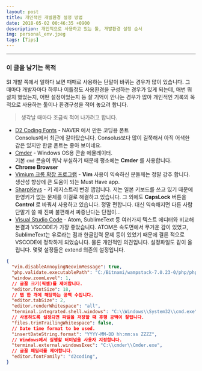 ```yaml
---
layout: post
title: 개인적인 개발환경 설정 방법
date: 2018-05-02 00:46:35 +0900
description: 개인적으로 사용하고 있는 툴, 개발환경 설정 순서
img: personal_env.jpeg
tags: [Tips]
---
```

-------------------------------------
### 이 글을 남기는 목적
SI 개발 쪽에서 일하다 보면 때때로 사용하는 단말이 바뀌는 경우가 많이 있습니다. 그 때마다 개발자마다 하루나 이틀정도 사용환경을 구성하는 경우가 있게 되는데, 매번 뭐 설치 했었는지, 어떤 설정이었는지 등 잘 기억이 안나는 경우가 많아 개인적인 기록의 목적으로 사용하는 툴이나 환경구성을 적어 놓으려 합니다.

> 생각날 때마다 조금씩 적어 나가려고 합니다.

- [D2 Coding Fonts](https://github.com/naver/d2codingfont) - NAVER 에서 만든 코딩용 폰트  
Consolus에서 최근에 갈아탔습니다. Consolus보다 많이 길쭉해서 아직 어색한 감은 있지만 한글 폰트는 좋아 보이네요.
- [Cmder](http://cmder.net/) - Windows OS용 콘솔 에뮬레이터.  
기본 `cmd` 콘솔이 워낙 부실하기 때문에 평소에는 **Cmder** 를 사용합니다.
- **Chrome Browser**
- [Vimium 크롬 확장 프로그램](https://chrome.google.com/webstore/search/vimium?utm_source=chrome-ntp-icon) - **Vim** 사용이 익숙하신 분들께는 정말 강추 합니다. 생산성 향상에 큰 도움이 되는 Must Have app.
- [SharpKeys](https://github.com/randyrants/sharpkeys) - 키 레지스트리 변경 앱입니다. 저는 일본 키보드를 쓰고 있기 때문에 한영키가 없는 문제를 이걸로 해결하고 있습니다. 그 외에도 **CapsLock** 버튼을 **Control** 로 바꿔서 사용하고 있습니다. 정말 편합니다. 대신 익숙해지면 다른 사람 단말기 쓸 때 진짜 불편해서 짜증난다는 단점이...
- [Visual Studio Code]() - Atom, SublimeText 등 여러가지 텍스트 에디터와 비교해본결과 VSCODE가 가장 좋았습니다. ATOM은 속도면에서 무거운 감이 있었고, SublimeText는 유료라는 점과 한글입력 문제 등이 있었기 때문에 결론 적으로 VSCODE에 정착하게 되었습니다. 물론 개인적인 의견입니다. 설정파일도 같이 올립니다. 몇몇 설정들은 extend 의존의 설정입니다.
```json
{
  "vim.disableAnnoyingNeovimMessage": true,
  "php.validate.executablePath": "C:/Bitnami/wampstack-7.0.23-0/php/php.exe",
  "window.zoomLevel": 1,
  // 글꼴 크기(픽셀)를 제어합니다.
  "editor.fontSize": 18,
  // 탭 한 개에 해당하는 공백 수입니다.
  "editor.tabSize": 2,
  "editor.renderWhitespace": "all",
  "terminal.integrated.shell.windows": "C:\\Windows\\System32\\cmd.exe",
  // 사용하도록 설정되면 파일을 저장할 때 후행 공백이 잘립니다.
  "files.trimTrailingWhitespace": false,
  // Date time format to be used.
  "insertDateString.format": "YYYY-MM-DD hh:mm:ss ZZZZ",
  // Windows에서 실행할 터미널을 사용자 지정합니다.
  "terminal.external.windowsExec": "C:\\cmder\\Cmder.exe",
  // 글꼴 패밀리를 제어합니다.
  "editor.fontFamily": "d2coding",
}
```